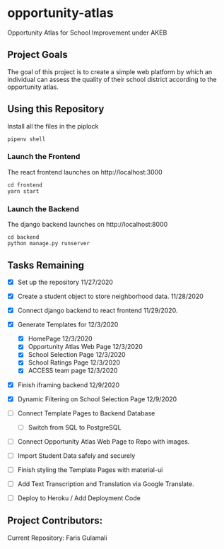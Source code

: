 # opportunity-atlas
Opportunity Atlas for School Improvement under AKEB

## Project Goals

The goal of this project is to create a simple web platform by which an individual can assess the quality of their school district according to the opportunity atlas.


## Using this Repository

Install all the files in the piplock
```
pipenv shell
```


### Launch the Frontend

The react frontend launches on http://localhost:3000

```
cd frontend
yarn start
```

### Launch the Backend

The django backend launches on http://localhost:8000

```
cd backend
python manage.py runserver
```

## Tasks Remaining

- [x] Set up the repository 11/27/2020
- [x] Create a student object to store neighborhood data. 11/28/2020
- [x] Connect django backend to react frontend 11/29/2020.
- [x] Generate Templates for 12/3/2020
    - [x] HomePage 12/3/2020
    - [x] Opportunity Atlas Web Page 12/3/2020
    - [x] School Selection Page 12/3/2020
    - [x] School Ratings Page 12/3/2020
    - [x] ACCESS team page 12/3/2020
- [x] Finish iframing backend 12/9/2020
- [x] Dynamic Filtering on School Selection Page 12/9/2020
- [ ] Connect Template Pages to Backend Database 
    - [ ] Switch from SQL to PostgreSQL
- [ ] Connect Opportunity Atlas Web Page to Repo with images. 
- [ ] Import Student Data safely and securely
- [ ] Finish styling the Template Pages with material-ui
- [ ] Add Text Transcription and Translation via Google Translate.
- [ ] Deploy to Heroku / Add Deployment Code


## Project Contributors:

Current Repository:
Faris Gulamali